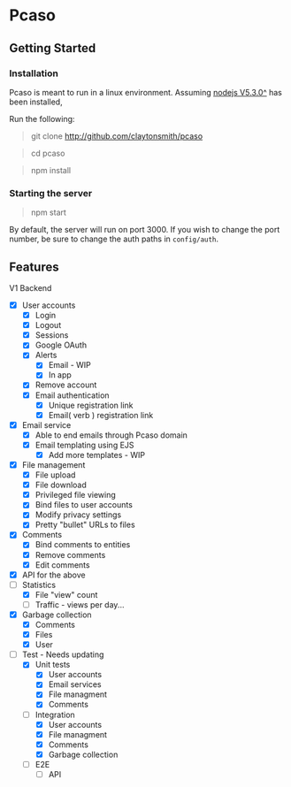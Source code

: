 # Pcaso


## Getting Started 

### Installation

Pcaso is meant to run in a linux environment. Assuming [nodejs V5.3.0^](https://nodejs.org/en/download/package-manager/) has been installed, 

Run the following:
> git clone http://github.com/claytonsmith/pcaso

> cd pcaso

> npm install

### Starting the server
> npm start 

By default, the server will run on port 3000. If you wish to change the port number, be sure to change the auth paths in `config/auth`.

## Features

V1 Backend 

- [X] User accounts 
  - [X] Login 
  - [X] Logout
  - [X] Sessions 
  - [X] Google OAuth
  - [X] Alerts 
    - [X] Email - WIP
    - [X] In app
  - [X] Remove account
  - [X] Email authentication
    - [X] Unique registration link
    - [X] Email( verb ) registration link
- [X] Email service
  - [X] Able to end emails through Pcaso domain
  - [X] Email templating using EJS
    - [X] Add more templates - WIP
- [X] File management
  - [X] File upload
  - [X] File download
  - [X] Privileged file viewing
  - [X] Bind files to user accounts 
  - [X] Modify privacy settings
  - [X] Pretty "bullet" URLs to files 
- [X] Comments
  - [X] Bind comments to entities 
  - [X] Remove comments
  - [X] Edit comments
- [X] API for the above 
- [ ] Statistics
  - [X] File "view" count
  - [ ] Traffic - views per day...
- [X] Garbage collection
  - [X] Comments 
  - [x] Files
  - [X] User
- [ ] Test - Needs updating
  - [X] Unit tests 
    - [X] User accounts
    - [X] Email services
    - [X] File managment	
    - [X] Comments
  - [ ] Integration 
    - [X] User accounts
    - [X] File managment	
    - [X] Comments
    - [X] Garbage collection
  - [ ] E2E
    - [ ] API

